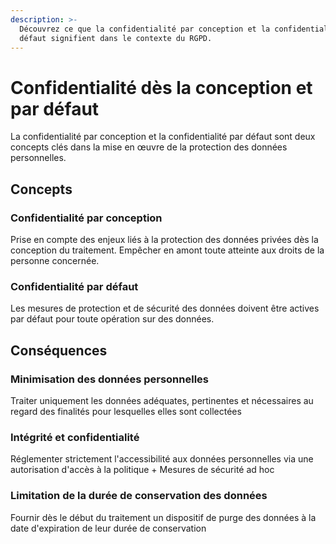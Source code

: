 ```yaml
---
description: >-
  Découvrez ce que la confidentialité par conception et la confidentialité par
  défaut signifient dans le contexte du RGPD.
---
```


# Confidentialité dès la conception et par défaut

La confidentialité par conception et la confidentialité par défaut sont deux concepts clés dans la mise en œuvre de la protection des données personnelles.

## Concepts

### Confidentialité par conception

Prise en compte des enjeux liés à la protection des données privées dès la conception du traitement. Empêcher en amont toute atteinte aux droits de la personne concernée.

### Confidentialité par défaut

Les mesures de protection et de sécurité des données doivent être actives par défaut pour toute opération sur des données.

## Conséquences

### Minimisation des données personnelles

Traiter uniquement les données adéquates, pertinentes et nécessaires au regard des finalités pour lesquelles elles sont collectées

### Intégrité et confidentialité

Réglementer strictement l'accessibilité aux données personnelles via une autorisation d'accès à la politique + Mesures de sécurité ad hoc

### Limitation de la durée de conservation des données

Fournir dès le début du traitement un dispositif de purge des données à la date d'expiration de leur durée de conservation



